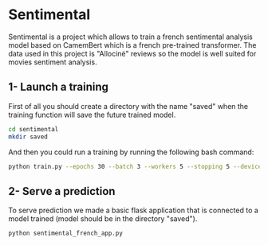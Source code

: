 # Sentimental

Sentimental is a project which allows to train a french sentimental analysis model based on CamemBert which is a french pre-trained transformer. The data used in this project is "Allociné" reviews so the model is well suited for movies sentiment analysis.

## 1- Launch a training

First of all you should create a directory with the name "saved" when the training function will save the future trained model. 
```bash
cd sentimental
mkdir saved
```

And then you could run a training by running the following bash command:

```bash
python train.py --epochs 30 --batch 3 --workers 5 --stopping 5 --device 'cuda:0' --name "sentimental_camembert_model.pth"
```

## 2- Serve a prediction

To serve prediction we made a basic flask application that is connected to a model trained (model should be in the directory "saved").
```bash
python sentimental_french_app.py
```
